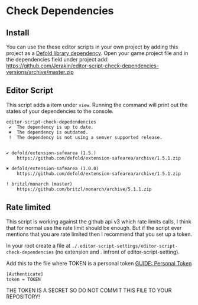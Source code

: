 # Check Dependencies

## Install
You can use the these editor scripts in your own project by adding this project as a [Defold library dependency](https://www.defold.com/manuals/libraries/). Open your game.project file and in the dependencies field under project add:  
https://github.com/Jerakin/editor-script-check-dependencies-versions/archive/master.zip

## Editor Script
This script adds a item under `view`. Running the command will print out the states of your dependencies to the console.

```
editor-script-check-depedendencies
 ✔  The dependency is up to date.
 ✖  The dependency is outdated.
 !  The dependency is not using a semver supported release.


✔ defold/extension-safearea (1.5.)
    https://github.com/defold/extension-safearea/archive/1.5.1.zip

✖ defold/extension-safearea (1.0.0)
    https://github.com/defold/extension-safearea/archive/1.5.1.zip

! britzl/monarch (master)
    https://github.com/britzl/monarch/archive/5.1.1.zip

```

## Rate limited
This script is working against the github api v3 which rate limits calls, I think that for normal use the rate limit
should be enough. But if the script ever mentions that you are rate limited then I recommend that you set up a token.

In your root create a file at `./.editor-script-settings/editor-script-check-dependencies` (no extension and . infront of editor-script-setting).

Add this to the file where TOKEN is a personal token [GUIDE: Personal Token](https://help.github.com/en/github/authenticating-to-github/creating-a-personal-access-token-for-the-command-line)
```
[Authenticate]
token = TOKEN
```

THE TOKEN IS A SECRET SO DO NOT COMMIT THIS FILE TO YOUR REPOSITORY!
